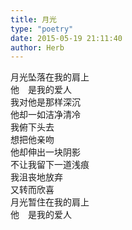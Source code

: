 ```yaml
---  
title: 月光  
type: "poetry"  
date: 2015-05-19 21:11:40  
author: Herb  
---  
```

月光坠落在我的肩上  
他　是我的爱人  
我对他是那样深沉  
他却一如洁净清冷  
我俯下头去  
想把他亲吻  
他却伸出一块阴影  
不让我留下一道浅痕  
我沮丧地放弃  
又转而欣喜  
月光暂住在我的肩上  
他　是我的爱人